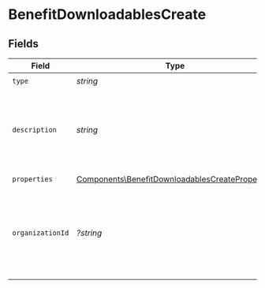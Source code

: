 # BenefitDownloadablesCreate


## Fields

| Field                                                                                                              | Type                                                                                                               | Required                                                                                                           | Description                                                                                                        |
| ------------------------------------------------------------------------------------------------------------------ | ------------------------------------------------------------------------------------------------------------------ | ------------------------------------------------------------------------------------------------------------------ | ------------------------------------------------------------------------------------------------------------------ |
| `type`                                                                                                             | *string*                                                                                                           | :heavy_check_mark:                                                                                                 | N/A                                                                                                                |
| `description`                                                                                                      | *string*                                                                                                           | :heavy_check_mark:                                                                                                 | The description of the benefit. Will be displayed on products having this benefit.                                 |
| `properties`                                                                                                       | [Components\BenefitDownloadablesCreateProperties](../../Models/Components/BenefitDownloadablesCreateProperties.md) | :heavy_check_mark:                                                                                                 | N/A                                                                                                                |
| `organizationId`                                                                                                   | *?string*                                                                                                          | :heavy_minus_sign:                                                                                                 | The ID of the organization owning the benefit. **Required unless you use an organization token.**                  |